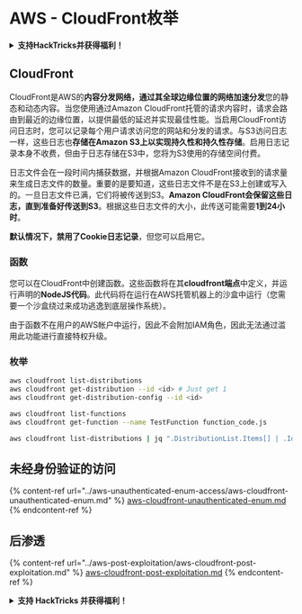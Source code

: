# AWS - CloudFront枚举

<details>

<summary><strong>支持HackTricks并获得福利！</strong></summary>

* 如果您想在HackTricks中看到您的公司广告，或者如果您想访问PEASS的最新版本或下载PDF格式的HackTricks，请查看[**订阅计划**](https://github.com/sponsors/carlospolop)！
* 获取[**官方PEASS和HackTricks周边产品**](https://peass.creator-spring.com)
* 发现[**PEASS家族**](https://opensea.io/collection/the-peass-family)，我们的独家[**NFT**](https://opensea.io/collection/the-peass-family)收藏品
* **加入** 💬 [**Discord群组**](https://discord.gg/hRep4RUj7f) 或 [**Telegram群组**](https://t.me/peass) 或 **关注**我在**Twitter**上的🐦 [**@carlospolopm**](https://twitter.com/carlospolopm)**。**
* **通过向** [**HackTricks**](https://github.com/carlospolop/hacktricks) **和** [**HackTricks Cloud**](https://github.com/carlospolop/hacktricks-cloud) **github仓库提交PR来分享您的黑客技巧。**

</details>

## CloudFront

CloudFront是AWS的**内容分发网络，通过其全球边缘位置的网络加速分发**您的静态和动态内容。当您使用通过Amazon CloudFront托管的请求内容时，请求会路由到最近的边缘位置，以提供最低的延迟并实现最佳性能。当启用CloudFront访问日志时，您可以记录每个用户请求访问您的网站和分发的请求。与S3访问日志一样，这些日志也**存储在Amazon S3上以实现持久性和持久性存储**。启用日志记录本身不收费，但由于日志存储在S3中，您将为S3使用的存储空间付费。

日志文件会在一段时间内捕获数据，并根据Amazon CloudFront接收到的请求量来生成日志文件的数量。重要的是要知道，这些日志文件不是在S3上创建或写入的。一旦日志文件已满，它们将被传送到S3。**Amazon CloudFront会保留这些日志，直到准备好传送到S3**。根据这些日志文件的大小，此传送可能需要**1到24小时**。

**默认情况下，禁用了Cookie日志记录**，但您可以启用它。

### 函数

您可以在CloudFront中创建函数。这些函数将在其**cloudfront端点**中定义，并运行声明的**NodeJS代码**。此代码将在运行在AWS托管机器上的沙盒中运行（您需要一个沙盒绕过来成功逃逸到底层操作系统）。

由于函数不在用户的AWS帐户中运行，因此不会附加IAM角色，因此无法通过滥用此功能进行直接特权升级。

### 枚举
```bash
aws cloudfront list-distributions
aws cloudfront get-distribution --id <id> # Just get 1
aws cloudfront get-distribution-config --id <id>

aws cloudfront list-functions
aws cloudfront get-function --name TestFunction function_code.js

aws cloudfront list-distributions | jq ".DistributionList.Items[] | .Id, .Origins.Items[].Id, .Origins.Items[].DomainName, .AliasICPRecordals[].CNAME"
```
## 未经身份验证的访问

{% content-ref url="../aws-unauthenticated-enum-access/aws-cloudfront-unauthenticated-enum.md" %}
[aws-cloudfront-unauthenticated-enum.md](../aws-unauthenticated-enum-access/aws-cloudfront-unauthenticated-enum.md)
{% endcontent-ref %}

## 后渗透

{% content-ref url="../aws-post-exploitation/aws-cloudfront-post-exploitation.md" %}
[aws-cloudfront-post-exploitation.md](../aws-post-exploitation/aws-cloudfront-post-exploitation.md)
{% endcontent-ref %}

<details>

<summary><strong>支持 HackTricks 并获得福利！</strong></summary>

* 如果您想在 HackTricks 中看到您的公司广告，或者如果您想访问 PEASS 的最新版本或下载 PDF 版的 HackTricks，请查看[**订阅计划**](https://github.com/sponsors/carlospolop)！
* 获取[**官方 PEASS 和 HackTricks 商品**](https://peass.creator-spring.com)
* 发现[**PEASS 家族**](https://opensea.io/collection/the-peass-family)，我们的独家[**NFT**](https://opensea.io/collection/the-peass-family)收藏品
* **加入** 💬 [**Discord 群组**](https://discord.gg/hRep4RUj7f) 或 [**Telegram 群组**](https://t.me/peass) 或 **关注**我的 **Twitter** 🐦 [**@carlospolopm**](https://twitter.com/carlospolopm)**。**
* **通过向** [**HackTricks**](https://github.com/carlospolop/hacktricks) **和** [**HackTricks Cloud**](https://github.com/carlospolop/hacktricks-cloud) **github 仓库提交 PR 来分享您的黑客技巧。**

</details>
